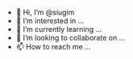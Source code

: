 - 👋 Hi, I’m @siugim
- 👀 I’m interested in ...
- 🌱 I’m currently learning ...
- 💞️ I’m looking to collaborate on ...
- 📫 How to reach me ...

<!---
siugim/siugim is a ✨ special ✨ repository because its `README.md` (this file) appears on your GitHub profile.
You can click the Preview link to take a look at your changes.
--->
